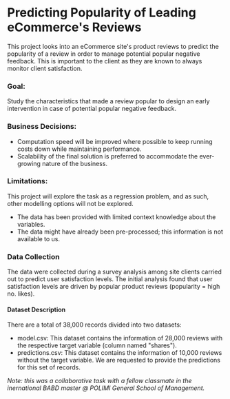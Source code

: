 # Predicting Popularity of Leading eCommerce's Reviews
This project looks into an eCommerce site's product reviews to predict the popularity of a review in order to manage potential popular negative feedback. This is important to the client as they are known to always monitor client satisfaction.
### Goal:
Study the characteristics that made a review popular to design an early intervention in case of potential popular negative feedback.
### Business Decisions:
* Computation speed will be improved where possible to keep running costs down while maintaining performance.
* Scalability of the final solution is preferred to accommodate the ever-growing nature of the business.
### Limitations:
This project will explore the task as a regression problem, and as such, other modelling options will not be explored.
* The data has been provided with limited context knowledge about the variables.
* The data might have already been pre-processed; this information is not available to us.
### Data Collection
The data were collected during a survey analysis among site clients carried out to predict user satisfaction levels. The initial analysis found that user satisfaction levels are driven by popular product reviews (popularity = high no. likes).
#### Dataset Description
There are a total of 38,000 records divided into two datasets:
* model.csv: This dataset contains the information of 28,000 reviews with the respective target variable (column named "shares").
* predictions.csv: This dataset contains the information of 10,000 reviews without the target variable. We are requested to provide the predictions for this set of records.

_Note: this was a collaborative task with a fellow classmate in the inernational BABD master @ POLIMI General School of Management._
